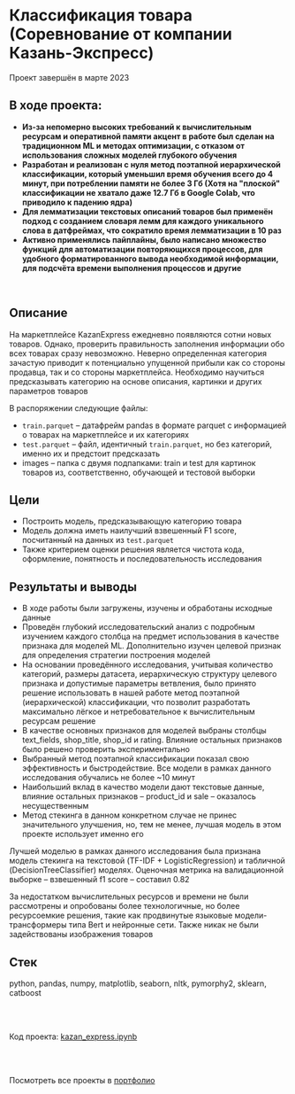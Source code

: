 # Классификация товара (Соревнование от компании Казань-Экспресс)
Проект завершён в марте 2023

## В ходе проекта:
- **Из-за непомерно высоких требований к вычислительным ресурсам и оперативной памяти акцент в работе был сделан на традиционном ML и методах оптимизации, с отказом от использования сложных моделей глубокого обучения**
- **Разработан и реализован с нуля метод поэтапной иерархической классификации, который уменьшил время обучения всего до 4 минут, при потреблении памяти не более 3 Гб (Хотя на "плоской" классификации не хватало даже 12.7 Гб в Google Colab, что приводило к падению ядра)**
- **Для лемматизации текстовых описаний товаров был применён подход с созданием словаря лемм для каждого уникального слова в датфреймах, что сократило время лемматизации в 10 раз**
- **Активно применялись пайплайны, было написано множество функций для автоматизации повторяющихся процессов, для удобного форматированного вывода необходимой информации, для подсчёта времени выполнения процессов и другие**

<br>

## Описание
На маркетплейсе KazanExpress ежедневно появляются сотни новых товаров. Однако, проверить правильность заполнения информации обо всех товарах сразу невозможно. Неверно определенная категория зачастую приводит к потенциально упущенной прибыли как со стороны продавца, так и со стороны маркетплейса. Необходимо научиться предсказывать категорию на основе описания, картинки и других параметров товаров

В распоряжении следующие файлы:
- `train.parquet` – датафрейм pandas в формате parquet с информацией о товарах на маркетплейсе и их категориях
- `test.parquet` – файл, идентичный `train.parquet`, но без категорий, именно их и предстоит предсказать
- images – папка с двумя подпапками: train и test для картинок товаров из, соответственно, обучающей и тестовой выборки

## Цели
- Построить модель, предсказывающую категорию товара
- Модель должна иметь наилучший взвешенный F1 score, посчитанный на данных из `test.parquet`
- Также критерием оценки решения является чистота кода, оформление, понятность и последовательность исследования

## Результаты и выводы
- В ходе работы были загружены, изучены и обработаны исходные данные
- Проведён глубокий исследовательский анализ с подробным изучением каждого столбца на предмет использования в качестве признака для моделей ML. Дополнительно изучен целевой признак для определения стратегии построения моделей
- На основании проведённого исследования, учитывая количество категорий, размеры датасета, иерархическую структуру целевого признака и допустимые параметры ветвления, было принято решение использовать в нашей работе метод поэтапной (иерархической) классификации, что позволит разработать максимально лёгкое и нетребовательное к вычислительным ресурсам решение
- В качестве основных признаков для моделей выбраны столбцы text_fields, shop_title, shop_id и rating. Влияние остальных признаков было решено проверить экспериментально
- Выбранный метод поэтапной классификации показал свою эффективность и быстродействие. Все модели в рамках данного исследования обучались не более ~10 минут
- Наибольший вклад в качество модели дают текстовые данные, влияние остальных признаков – product_id и sale – оказалось несущественным
- Метод стекинга в данном конкретном случае не принес значительного улучшения, но, тем не менее, лучшая модель в этом проекте использует именно его

Лучшей моделью в рамках данного исследования была признана модель стекинга на текстовой (TF-IDF + LogisticRegression) и табличной (DecisionTreeClassifier) моделях. Оценочная метрика на валидационной выборке – взвешенный f1 score – составил 0.82

За недостатком вычислительных ресурсов и времени не были рассмотрены и опробованы более технологичные, но более ресурсоемкие решения, такие как продвинутые языковые модели-трансформеры типа Bert и нейронные сети. Также никак не были задействованы изображения товаров

## Стек
python, pandas, numpy, matplotlib, seaborn, nltk, pymorphy2, sklearn, catboost

<br><br>

Код проекта: [kazan_express.ipynb](https://github.com/petrochenkovp/kazan_express/blob/main/kazan_express.ipynb)

<br><br>

Посмотреть все проекты в [портфолио](https://github.com/petrochenkovp/portfolio)

<br><br>
